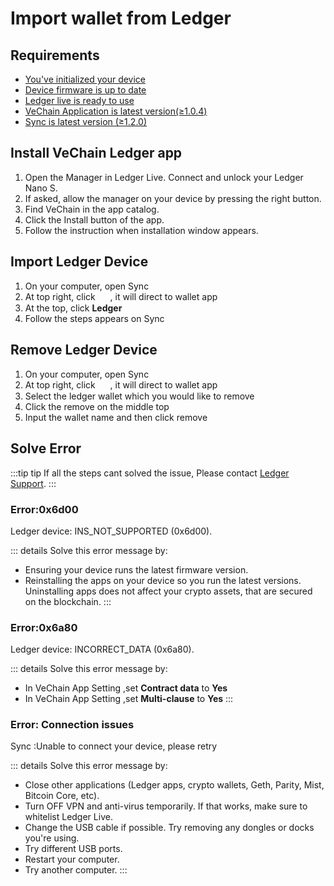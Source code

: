 # Import wallet from Ledger
## Requirements
- [You've initialized your device](https://support.ledger.com/hc/en-us/articles/360000613793)
- [Device firmware is up to date](https://support.ledger.com/hc/en-us/articles/360002731113)
- [Ledger live is ready to use](https://support.ledger.com/hc/en-us/articles/360006395233)
- [VeChain Application is latest version(≥1.0.4)](https://support.ledger.com/hc/en-us/articles/360006523674)
- [Sync is latest version (≥1.2.0)](https://env.vechain.org/)

## Install VeChain Ledger app 
1. Open the Manager in Ledger Live.
Connect and unlock your Ledger Nano S.
2. If asked, allow the manager on your device by pressing the right button.
3. Find VeChain in the app catalog.
4. Click the Install button of the app.
5. Follow the instruction when installation window appears.

## Import Ledger Device 
1. On your computer, open Sync
2. At top right, click <img src="~@public/images/sync/wallets.png" width = "16px" height = "16px" align=center /> , it will direct to wallet app
3. At the top, click **Ledger** 
4. Follow the steps appears on Sync

## Remove Ledger Device 
1. On your computer, open Sync
2. At top right, click <img src="~@public/images/sync/wallets.png" width = "16px" height = "16px" align=center /> , it will direct to wallet app
3. Select the ledger wallet which you would like to remove
4. Click the remove on the middle top
5. Input the wallet name and then click remove

## Solve Error
:::tip tip
If all the steps cant solved the issue, Please contact [Ledger Support](https://support.ledger.com/hc/requests/new).
:::


### Error:0x6d00

Ledger device: INS_NOT_SUPPORTED (0x6d00).

::: details Solve this error message by:
- Ensuring your device runs the latest firmware version.
- Reinstalling the apps on your device so you run the latest versions. Uninstalling apps does not affect your crypto assets, that are secured on the blockchain.
:::

### Error:0x6a80

Ledger device: INCORRECT_DATA (0x6a80).

::: details Solve this error message by:
- In VeChain App Setting ,set **Contract data** to **Yes**
- In VeChain App Setting ,set **Multi-clause** to **Yes**
:::


### Error: Connection issues

Sync :Unable to connect your device, please retry 

::: details  Solve this error message by:
- Close other applications (Ledger apps, crypto wallets, Geth, Parity, Mist, Bitcoin Core, etc).
- Turn OFF VPN and anti-virus temporarily. If that works, make sure to whitelist Ledger Live. 
- Change the USB cable if possible. Try removing any dongles or docks you're using. 
- Try different USB ports.
- Restart your computer.
- Try another computer.
:::

